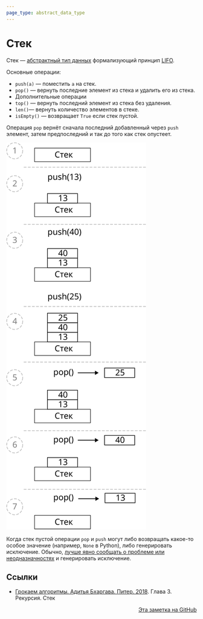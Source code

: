 ```yaml
---
page_type: abstract_data_type
---
```


# Стек

Стек — [абстрактный тип данных](20221023123217.md) формализующий принцип [LIFO](20221022204419.md).

Основные операции:

- `push(a)` — поместить `a` на стек.
- `pop()` — вернуть последние элемент из стека и удалить его из стека.
- Дополнительные операции
- `top()` — вернуть последний элемент из стека без удаления.
- `len()`— вернуть количество элементов в стеке.
- `isEmpty()` — возвращает `True` если стек пустой.

Операция `pop` вернёт сначала последний добавленный через `push` элемент, затем предпоследний и так до того как стек опустеет.

![](images/stack01.svg)

Когда стек пустой операции `pop` и `push` могут либо возвращать какое-то особое значение (например, `None` в Python), либо генерировать исключение. Обычно, [лучше явно сообщать о проблеме или неодназначностях](20221023131820.md) и генерировать исключение.

## Ссылки

- [Грокаем алгоритмы. Адитья Бхаргава. Питер. 2018](BhargavaGrokaemAlgoritmy2018.md). Глава 3. Рекурсия. Стек


<p v-pre style="text-align: right">
  <a href="https://github.com/Kverde/algorithms/blob/main/source/20221022205412.md">
  Эта заметка на GitHub
  </a>
</p>
